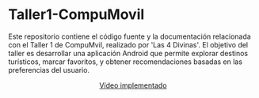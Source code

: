 # Taller1-CompuMovil
Este repositorio contiene el código fuente y la documentación relacionada con el Taller 1 de CompuMvil, realizado por 'Las 4 Divinas'. El objetivo del taller es desarrollar una aplicación Android que permite explorar destinos turísticos, marcar favoritos, y obtener recomendaciones basadas en las preferencias del usuario.

<p align="center">
  <a href="https://www.youtube.com/watch?v=knkjC5oK66g">Vídeo implementado</a>
</p>
